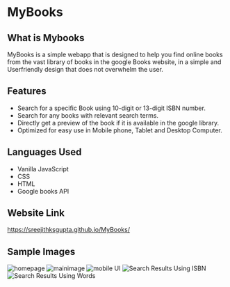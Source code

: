 
# MyBooks

## What is Mybooks
MyBooks is a simple webapp that is designed to help you find online books from the vast library of books in the google Books website,
in a simple and Userfriendly design that does not overwhelm the user.

## Features
* Search for a specific Book using 10-digit or 13-digit ISBN number.
* Search for any books with relevant search terms.
* Directly get a preview of the book if it is available in the google library.
* Optimized for easy use in Mobile phone, Tablet and Desktop Computer.

## Languages Used
* Vanilla JavaScript
* CSS
* HTML
* Google books API

## Website Link
https://sreejithksgupta.github.io/MyBooks/

## Sample Images
![homepage](https://user-images.githubusercontent.com/72187226/205424982-5b453dde-6be1-46d2-8488-f1d764162dbb.png)
![mainimage](https://user-images.githubusercontent.com/72187226/205424986-e8483338-b581-42f2-a539-bfa3c8db654f.png)
![mobile UI](https://user-images.githubusercontent.com/72187226/205424987-f84459a4-17b1-4784-ba83-1143efcf0a96.png)
![Search Results Using ISBN](https://user-images.githubusercontent.com/72187226/205424988-9386e32c-47c7-490b-bfbe-04b963ff4eec.png)
![Search Results Using Words](https://user-images.githubusercontent.com/72187226/205424989-7c57c76d-5437-409d-9876-01e7e44757f4.png)
